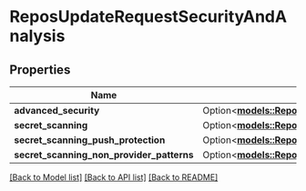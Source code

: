 # ReposUpdateRequestSecurityAndAnalysis

## Properties

Name | Type | Description | Notes
------------ | ------------- | ------------- | -------------
**advanced_security** | Option<[**models::ReposUpdateRequestSecurityAndAnalysisAdvancedSecurity**](repos_update_request_security_and_analysis_advanced_security.md)> |  | [optional]
**secret_scanning** | Option<[**models::ReposUpdateRequestSecurityAndAnalysisSecretScanning**](repos_update_request_security_and_analysis_secret_scanning.md)> |  | [optional]
**secret_scanning_push_protection** | Option<[**models::ReposUpdateRequestSecurityAndAnalysisSecretScanningPushProtection**](repos_update_request_security_and_analysis_secret_scanning_push_protection.md)> |  | [optional]
**secret_scanning_non_provider_patterns** | Option<[**models::ReposUpdateRequestSecurityAndAnalysisSecretScanningNonProviderPatterns**](repos_update_request_security_and_analysis_secret_scanning_non_provider_patterns.md)> |  | [optional]

[[Back to Model list]](../README.md#documentation-for-models) [[Back to API list]](../README.md#documentation-for-api-endpoints) [[Back to README]](../README.md)


